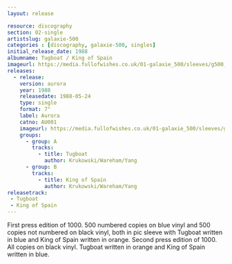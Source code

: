 ```yaml
---
layout: release

resource: discography
section: 02-single
artistslug: galaxie-500
categories : [discography, galaxie-500, singles]
initial_release_date: 1988
albumname: Tugboat / King of Spain
imageurl: https://media.fullofwishes.co.uk/01-galaxie_500/sleeves/g500_tugboat_a001.jpg
releases:
  - release:
    version: aurora
    year: 1988
    releasedate: 1988-05-24
    type: single
    format: 7"
    label: Aurora
    catno: AU001
    imageurl: https://media.fullofwishes.co.uk/01-galaxie_500/sleeves/g500_tugboat_a001.jpg
    groups:
      - group: A
        tracks:
          - title: Tugboat
            author: Krukowski/Wareham/Yang
      - group: B
        tracks:
          - title: King of Spain
            author: Krukowski/Wareham/Yang
releasetrack:
 - Tugboat
 - King of Spain
---
```

First press edition of 1000. 500 numbered copies on blue vinyl and 500 copies not numbered on black vinyl, both in pic sleeve with Tugboat written in blue and King of Spain written in orange.
Second press edition of 1000. All copies on black vinyl. Tugboat written in orange and King of Spain written in blue.
